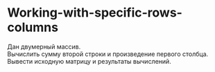 # Working-with-specific-rows-columns
Дан двумерный массив.  
Вычислить сумму второй строки и произведение первого столбца. Вывести исходную матрицу и результаты вычислений. 
